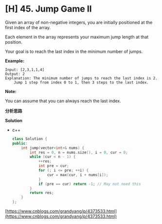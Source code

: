 # [H] 45. Jump Game II

Given an array of non-negative integers, you are initially positioned at the first index of the array.

Each element in the array represents your maximum jump length at that position.

Your goal is to reach the last index in the minimum number of jumps.

**Example:**

```
Input: [2,3,1,1,4]
Output: 2
Explanation: The minimum number of jumps to reach the last index is 2.
    Jump 1 step from index 0 to 1, then 3 steps to the last index.
```

**Note:**

You can assume that you can always reach the last index.

**分析思路**



**Solution**

+ c++

  ```c++
  class Solution {
  public:
      int jump(vector<int>& nums) {
          int res = 0, n = nums.size(), i = 0, cur = 0;
          while (cur < n - 1) {
              ++res;
              int pre = cur;
              for (; i <= pre; ++i) {
                  cur = max(cur, i + nums[i]);
              }
              if (pre == cur) return -1; // May not need this
          }
          return res;
      }
  };
  ```

  

[https://www.cnblogs.com/grandyang/p/4373533.html](https://www.cnblogs.com/grandyang/p/4373533.html)

